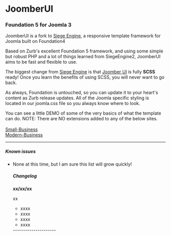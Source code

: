 <h1>JoomberUI</h1>

<h3>Foundation 5 for Joomla 3</h3>

<p>JoomberUI is a fork to <a href="_QQ_"http://http://www.siegeengine.org/"_QQ_">Siege Engine</a>, a responsive template framework for Joomla built on Foundation4</p>
<p>Based on Zurb's excellent Foundation 5 framework, and using some simple but robust PHP and a lot of things learned from SiegeEngine2, JoomberUI aims to be fast and flexible to use.</p>
<p>The biggest change from <a href="_QQ_"http://http://www.siegeengine.org/"_QQ_">Siege Engine</a> is that <a href="_QQ_"http://http://www.joomberui.joomber.com/"_QQ_">Joomber UI</a> is fully <strong>SCSS</strong> ready! Once you learn the benefits of using SCSS, you will never want to go back.</p>
<p>As always, Foundation is untouched, so you can update it to your heart's content as Zurb release updates. All of the Joomla specific styling is located in our joomla.css file so you always know where to look.</p>

<p>You can see a little DEMO of some of the very basics of what the template can do. NOTE: There are NO extensions added to any of the below sites. <br><br>
<a href="http://small-business.joomber.com/" alt="Foundation5 for Joomla3" title="JoomberUI - Foundation5 template for Joomla NOTE: These demos haven been taken offline for the time being">Small-Business</a><br> 
<a href="http://modern-business.joomber.com/" alt="Foundation5 for Joomla3" title="JoomberUI - Foundation5 template for Joomla NOTE: These demos haven been taken offline for the time being">Modern-Business</a>
<!-- <p>For more info, some basic documentation and a working demo, head over to <strong><a href="http://joomberui.joomber.com/" alt="Foundation4 for Joomla3" title="JoomberUI - Foundation4 template for Joomla">http://joomberui.joomber.com//</a><strong></p> -->

<hr/>
<h5>Known issues</h5>
<ul>
<li>None at this time, but I am sure this list will grow quickly!</li>



<h5>Changelog</h5>
<strong>xx/xx/xx</strong>
<p>xx</p>
<ul>
<li>xxxx</li>
<li>xxxx</li>
<li>xxxx</li>
<li>xxxx</li>
</ul>
---------------------
